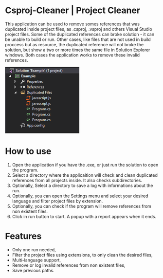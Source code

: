 # Csproj-Cleaner | Project Cleaner

This application can be used to remove somes references that was duplicated inside project files, as .csproj, .vsproj and  others Visual Studio project files. Some of the duplicated references can broke solution - it can be unable to build or run. Other cases, like files that are not used in build proccess but as resource, the duplicated reference will not broke the solution, but show a two or more times the same file in Solution Explorer windows. Both cases the application works to remove these invalid references.


![Preview](https://raw.githubusercontent.com/igorquintaes/Csproj-Cleaner/master/example-duplicated.png)


# How to use

1. Open the application if you have the .exe, or just run the solution to open the program.
2. Select a directory where the applicaition will check and clean duplicated references from all projects inside. It also checks subdirectories.
3. Optionally, Select a directory to save a log with informations about the run.
4. Optionally, you can open the Settings menu and select your desired language and filter project files by extension.
4. Optionally, you can check if the program will remove references from non existent files.
5. Click in run button to start. A popup with a report appears when it ends.

# Features

* Only one run needed,
* Filter the project files using extensions, to only clean the desired files,
* Multi-language support,
* Remove or log invalid references from non existent files,
* Save previous paths.
